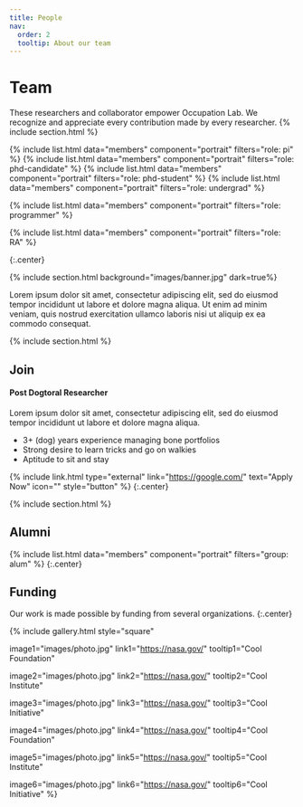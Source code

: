 ```yaml
---
title: People
nav:
  order: 2
  tooltip: About our team
---
```


# <i class="fas fa-users"></i>Team

These researchers and collaborator empower Occupation Lab. We recognize and appreciate every contribution made by every researcher.
{% include section.html %}

{%
  include list.html
  data="members"
  component="portrait"
  filters="role: pi"
%}
{%
include list.html
data="members"
component="portrait"
filters="role: phd-candidate"
%}
{%
  include list.html
  data="members"
  component="portrait"
  filters="role: phd-student"
%}
{%
include list.html
data="members"
component="portrait"
filters="role: undergrad"
%}

{%
include list.html
data="members"
component="portrait"
filters="role: programmer"
%}

{%
include list.html
data="members"
component="portrait"
filters="role: RA"
%}


{:.center}

{% include section.html background="images/banner.jpg" dark=true%}

Lorem ipsum dolor sit amet, consectetur adipiscing elit, sed do eiusmod tempor incididunt ut labore et dolore magna aliqua.
Ut enim ad minim veniam, quis nostrud exercitation ullamco laboris nisi ut aliquip ex ea commodo consequat.

{% include section.html %}

## Join

#### Post Dogtoral Researcher

Lorem ipsum dolor sit amet, consectetur adipiscing elit, sed do eiusmod tempor incididunt ut labore et dolore magna aliqua.

- 3+ (dog) years experience managing bone portfolios
- Strong desire to learn tricks and go on walkies
- Aptitude to sit and stay

{% include link.html type="external" link="https://google.com/" text="Apply Now" icon="" style="button" %}
{:.center}

{% include section.html %}


## Alumni

{%
include list.html
data="members"
component="portrait"
filters="group: alum"
%}
{:.center}


## Funding

Our work is made possible by funding from several organizations.
{:.center}

{%
  include gallery.html
  style="square"

  image1="images/photo.jpg"
  link1="https://nasa.gov/"
  tooltip1="Cool Foundation"

  image2="images/photo.jpg"
  link2="https://nasa.gov/"
  tooltip2="Cool Institute"

  image3="images/photo.jpg"
  link3="https://nasa.gov/"
  tooltip3="Cool Initiative"

  image4="images/photo.jpg"
  link4="https://nasa.gov/"
  tooltip4="Cool Foundation"

  image5="images/photo.jpg"
  link5="https://nasa.gov/"
  tooltip5="Cool Institute"

  image6="images/photo.jpg"
  link6="https://nasa.gov/"
  tooltip6="Cool Initiative"
%}
